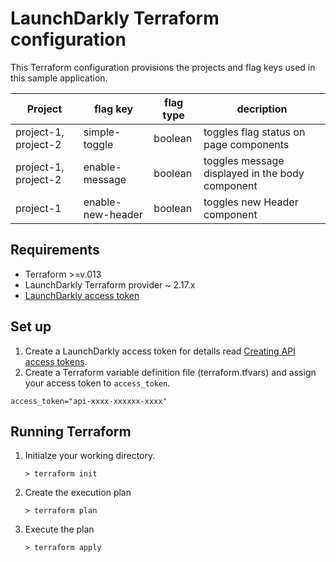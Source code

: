 # LaunchDarkly Terraform configuration
This Terraform configuration provisions the projects and flag keys used in this sample application.



| Project              | flag key          | flag type | decription                                      |
| -------------------- | ----------------- | --------- | ----------------------------------------------- |
| project-1, project-2 | simple-toggle     | boolean   | toggles flag status on page components          |
| project-1, project-2 | enable-message    | boolean   | toggles message displayed in the body component |
| project-1            | enable-new-header | boolean   | toggles new Header component                    |

## Requirements
* Terraform >=v.013
* LaunchDarkly Terraform provider ~ 2.17.x
* [LaunchDarkly access token](https://docs.launchdarkly.com/home/account-security/api-access-tokens)
  

## Set up
1. Create a LaunchDarkly access token for details read [Creating API access tokens](https://docs.launchdarkly.com/home/account-security/api-access-tokens#creating-api-access-tokens).
2. Create a Terraform variable definition file (terraform.tfvars) and assign your access token to `access_token`.

```
access_token="api-xxxx-xxxxxx-xxxx"

```


## Running Terraform
1. Initialze your working directory.
   ```
   > terraform init
2. Create the execution plan
   ```
   > terraform plan
   ```
3. Execute the plan
   ```
   > terraform apply
   ```

